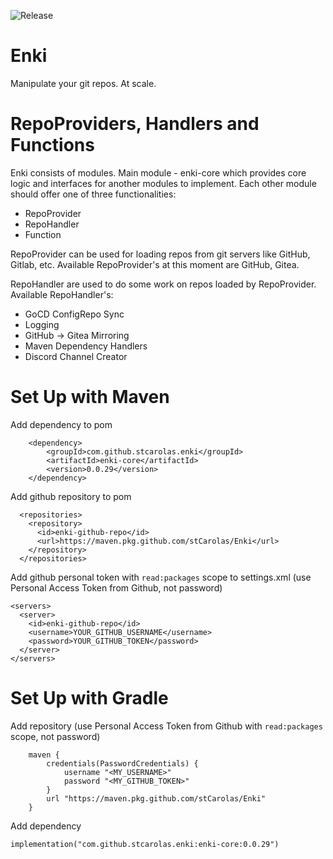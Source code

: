 ![Release](https://github.com/stCarolas/Enki/workflows/Release/badge.svg)
# Enki
Manipulate your git repos. At scale.

# RepoProviders, Handlers and Functions
Enki consists of modules. Main module - enki-core which provides core logic and interfaces for another modules to implement.
Each other module should offer one of three functionalities:
- RepoProvider
- RepoHandler
- Function

RepoProvider can be used for loading repos from git servers like GitHub, Gitlab, etc.
Available RepoProvider's at this moment are GitHub, Gitea.

RepoHandler are used to do some work on repos loaded by RepoProvider.
Available RepoHandler's:
- GoCD ConfigRepo Sync
- Logging
- GitHub -> Gitea Mirroring
- Maven Dependency Handlers
- Discord Channel Creator

# Set Up with Maven

Add dependency to pom
```
    <dependency>
        <groupId>com.github.stcarolas.enki</groupId>
        <artifactId>enki-core</artifactId>
        <version>0.0.29</version>
    </dependency>
```

Add github repository to pom
```
  <repositories>
    <repository>
      <id>enki-github-repo</id>
      <url>https://maven.pkg.github.com/stCarolas/Enki</url>
    </repository>
  </repositories>
```

Add github personal token with `read:packages` scope to settings.xml (use Personal Access Token from Github, not password)
```
<servers>
  <server>
    <id>enki-github-repo</id>
    <username>YOUR_GITHUB_USERNAME</username>
    <password>YOUR_GITHUB_TOKEN</password>
  </server>
</servers>
```

# Set Up with Gradle

Add repository (use Personal Access Token from Github with `read:packages` scope, not password)
```
    maven { 
        credentials(PasswordCredentials) {
            username "<MY_USERNAME>"
            password "<MY_GITHUB_TOKEN>"
        }
        url "https://maven.pkg.github.com/stCarolas/Enki" 
    }
```

Add dependency
```
implementation("com.github.stcarolas.enki:enki-core:0.0.29")
```
